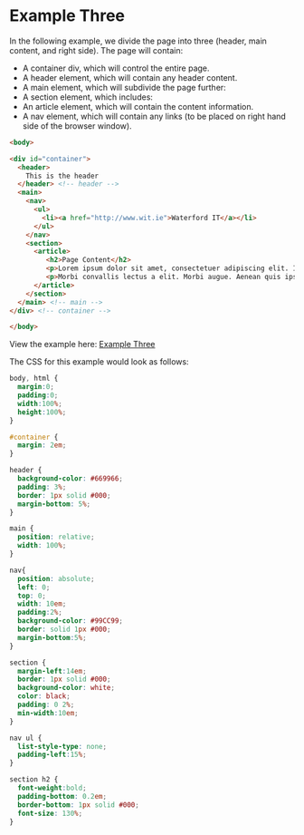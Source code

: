 # Example Three

In the following example, we divide the page into three (header, main content, and right side). The page will contain:

- A container div, which will control the entire page.
- A header element, which will contain any header content.
- A main element, which will subdivide the page further:
- A section element, which includes:
- An article element, which will contain the content information.
- A nav element, which will contain any links (to be placed on right hand side of the browser window).

```html
<body>

<div id="container">
  <header>
    This is the header
  </header> <!-- header -->
  <main>
    <nav>
      <ul>
        <li><a href="http://www.wit.ie">Waterford IT</a></li>
      </ul>
    </nav>
    <section>
      <article>
         <h2>Page Content</h2>
         <p>Lorem ipsum dolor sit amet, consectetuer adipiscing elit. Integer pulvinar eros eu diam. Quisque ut orci ut nunc lobortis aliquam. Praesent metus. Pellentesque luctus. Suspendisse nisl.</p>
         <p>Morbi convallis lectus a elit. Morbi augue. Aenean quis ipsum non dui interdum egestas. Suspendisse quis turpis. Suspendisse et sem in neque dictum hendrerit. Nulla pede.</p>
      </article>
    </section>
  </main> <!-- main -->
</div> <!-- container -->

</body>
```

View the example here: <a href="archives/examples/test3.htm" target="_ blank">Example Three</a>

The CSS for this example would look as follows:

```css  
body, html {
  margin:0;
  padding:0;
  width:100%;
  height:100%;
}

#container {
  margin: 2em;
}

header {
  background-color: #669966;
  padding: 3%;
  border: 1px solid #000;
  margin-bottom: 5%;
}

main {
  position: relative;
  width: 100%;
}

nav{
  position: absolute;
  left: 0;
  top: 0;
  width: 10em;
  padding:2%;
  background-color: #99CC99;
  border: solid 1px #000;
  margin-bottom:5%;
}

section {
  margin-left:14em;
  border: 1px solid #000;
  background-color: white;
  color: black;
  padding: 0 2%;
  min-width:10em;
}

nav ul {
  list-style-type: none;
  padding-left:15%;
}

section h2 {
  font-weight:bold;
  padding-bottom: 0.2em;
  border-bottom: 1px solid #000;
  font-size: 130%;
}
```
